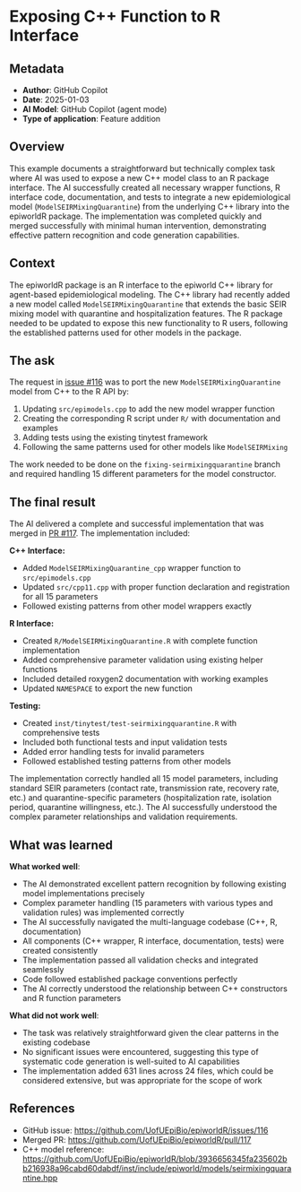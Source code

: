 # Exposing C++ Function to R Interface

## Metadata

- **Author**: GitHub Copilot
- **Date**: 2025-01-03
- **AI Model**: GitHub Copilot (agent mode)
- **Type of application**: Feature addition

## Overview

This example documents a straightforward but technically complex task where AI was used to expose a new C++ model class to an R package interface. The AI successfully created all necessary wrapper functions, R interface code, documentation, and tests to integrate a new epidemiological model (`ModelSEIRMixingQuarantine`) from the underlying C++ library into the epiworldR package. The implementation was completed quickly and merged successfully with minimal human intervention, demonstrating effective pattern recognition and code generation capabilities.

## Context

The epiworldR package is an R interface to the epiworld C++ library for agent-based epidemiological modeling. The C++ library had recently added a new model called `ModelSEIRMixingQuarantine` that extends the basic SEIR mixing model with quarantine and hospitalization features. The R package needed to be updated to expose this new functionality to R users, following the established patterns used for other models in the package.

## The ask

The request in [issue #116](https://github.com/UofUEpiBio/epiworldR/issues/116) was to port the new `ModelSEIRMixingQuarantine` model from C++ to the R API by:

1. Updating `src/epimodels.cpp` to add the new model wrapper function
2. Creating the corresponding R script under `R/` with documentation and examples
3. Adding tests using the existing tinytest framework
4. Following the same patterns used for other models like `ModelSEIRMixing`

The work needed to be done on the `fixing-seirmixingquarantine` branch and required handling 15 different parameters for the model constructor.

## The final result

The AI delivered a complete and successful implementation that was merged in [PR #117](https://github.com/UofUEpiBio/epiworldR/pull/117). The implementation included:

**C++ Interface:**
- Added `ModelSEIRMixingQuarantine_cpp` wrapper function to `src/epimodels.cpp`
- Updated `src/cpp11.cpp` with proper function declaration and registration for all 15 parameters
- Followed existing patterns from other model wrappers exactly

**R Interface:**
- Created `R/ModelSEIRMixingQuarantine.R` with complete function implementation
- Added comprehensive parameter validation using existing helper functions
- Included detailed roxygen2 documentation with working examples
- Updated `NAMESPACE` to export the new function

**Testing:**
- Created `inst/tinytest/test-seirmixingquarantine.R` with comprehensive tests
- Included both functional tests and input validation tests
- Added error handling tests for invalid parameters
- Followed established testing patterns from other models

The implementation correctly handled all 15 model parameters, including standard SEIR parameters (contact rate, transmission rate, recovery rate, etc.) and quarantine-specific parameters (hospitalization rate, isolation period, quarantine willingness, etc.). The AI successfully understood the complex parameter relationships and validation requirements.

## What was learned

**What worked well**: 
- The AI demonstrated excellent pattern recognition by following existing model implementations precisely
- Complex parameter handling (15 parameters with various types and validation rules) was implemented correctly
- The AI successfully navigated the multi-language codebase (C++, R, documentation)
- All components (C++ wrapper, R interface, documentation, tests) were created consistently
- The implementation passed all validation checks and integrated seamlessly
- Code followed established package conventions perfectly
- The AI correctly understood the relationship between C++ constructors and R function parameters

**What did not work well**: 
- The task was relatively straightforward given the clear patterns in the existing codebase
- No significant issues were encountered, suggesting this type of systematic code generation is well-suited to AI capabilities
- The implementation added 631 lines across 24 files, which could be considered extensive, but was appropriate for the scope of work

## References

- GitHub issue: <https://github.com/UofUEpiBio/epiworldR/issues/116>
- Merged PR: <https://github.com/UofUEpiBio/epiworldR/pull/117>
- C++ model reference: <https://github.com/UofUEpiBio/epiworldR/blob/3936656345fa235602bb216938a96cabd60dabdf/inst/include/epiworld/models/seirmixingquarantine.hpp>